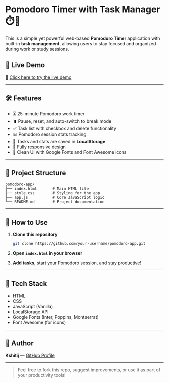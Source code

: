 
# Pomodoro Timer with Task Manager ⏱️📝

This is a simple yet powerful web-based **Pomodoro Timer** application with built-in **task management**, allowing users to stay focused and organized during work or study sessions.

## 🔗 Live Demo

🚀 [Click here to try the live demo](https://your-live-demo-link.com)

---

## 🛠️ Features

- ⏳ 25-minute Pomodoro work timer
- ⏸️ Pause, reset, and auto-switch to break mode
- ✅ Task list with checkbox and delete functionality
- 📊 Pomodoro session stats tracking
- 💾 Tasks and stats are saved in **LocalStorage**
- 📱 Fully responsive design
- 🎨 Clean UI with Google Fonts and Font Awesome icons

---

## 📁 Project Structure

```
pomodoro-app/
├── index.html       # Main HTML file
├── style.css        # Styling for the app
├── app.js           # Core JavaScript logic
└── README.md        # Project documentation
```

---




## 🚀 How to Use

1. **Clone this repository**
   ```bash
   git clone https://github.com/your-username/pomodoro-app.git
   ```

2. **Open `index.html` in your browser**

3. **Add tasks**, start your Pomodoro session, and stay productive!

---

## 🔧 Tech Stack

- HTML
- CSS
- JavaScript (Vanilla)
- LocalStorage API
- Google Fonts (Inter, Poppins, Montserrat)
- Font Awesome (for icons)

---

## 🙌 Author

**Kshitij** — [GitHub Profile](https://github.com/kshitij-0-nitnaware)

---


> Feel free to fork this repo, suggest improvements, or use it as part of your productivity tools!